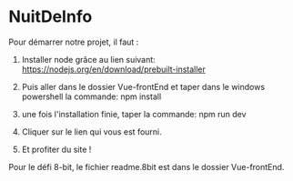 # NuitDeInfo

Pour démarrer notre projet, il faut :
    
1. Installer node grâce au lien suivant: https://nodejs.org/en/download/prebuilt-installer
    
2. Puis aller dans le dossier Vue-frontEnd et taper dans le windows powershell la commande: npm install
3. une fois l'installation finie, taper la commande: npm run dev
4. Cliquer sur le lien qui vous est fourni.
5. Et profiter du site !

Pour le défi 8-bit, le fichier readme.8bit est dans le dossier Vue-frontEnd.